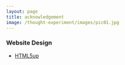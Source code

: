 ```yaml
---
layout: page
title: acknowledgement
image: /thought-experiment/images/pic01.jpg
---
```

### Website Design
- [HTML5up](http://html5up.net/)
